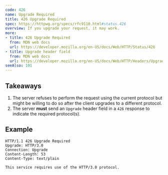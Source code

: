 ```yaml
---
code: 426
name: Upgrade Required
title: 426 Upgrade Required
spec: https://httpwg.org/specs/rfc9110.html#status.426
overview: If you upgrade your request, it may work.
more:
- title: 426 Upgrade Required
  from: MDN web docs
  url: https://developer.mozilla.org/en-US/docs/Web/HTTP/Status/426
- title: Upgrade header field
  from: MDN web docs
  url: https://developer.mozilla.org/en-US/docs/Web/HTTP/Headers/Upgrade
seeAlso: 101
---
```


## Takeaways

1. The server refuses to perform the request using the current protocol but might be willing to do so after the client upgrades to a different protocol.
1. The server **must** send an `Upgrade` header field in a `426` response to indicate the required protocol(s).

## Example

```http
HTTP/1.1 426 Upgrade Required
Upgrade: HTTP/3.0
Connection: Upgrade
Content-Length: 53
Content-Type: text/plain

This service requires use of the HTTP/3.0 protocol.
```
